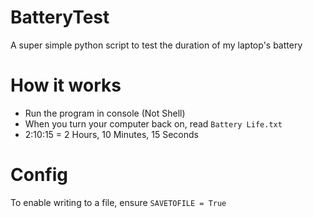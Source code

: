 # BatteryTest
A super simple python script to test the duration of my laptop's battery

# How it works
 - Run the program in console (Not Shell)
 - When you turn your computer back on, read `Battery Life.txt`
 - 2:10:15 = 2 Hours, 10 Minutes, 15 Seconds

# Config
To enable writing to a file, ensure `SAVETOFILE = True`
